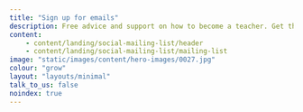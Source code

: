 ```yaml
---
title: "Sign up for emails"
description: Free advice and support on how to become a teacher. Get the latest information sent straight to your inbox.
content:
    - content/landing/social-mailing-list/header
    - content/landing/social-mailing-list/mailing-list
image: "static/images/content/hero-images/0027.jpg"
colour: "grow"
layout: "layouts/minimal"
talk_to_us: false
noindex: true
---
```

